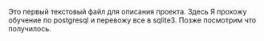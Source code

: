 Это первый текстовый файл для описания проекта.
Здесь Я прохожу обучение по postgresql и перевожу все в sqlite3.
Позже посмотрим что получилось.